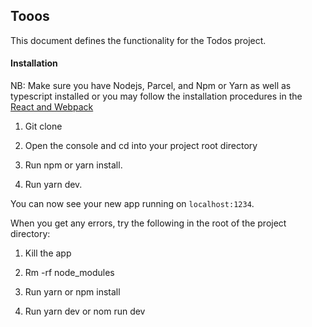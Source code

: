## Tooos

This document defines the functionality for the Todos project.

#### Installation

NB: Make sure you have Nodejs, Parcel, and Npm or Yarn as well as typescript installed or you may follow the installation procedures in the [React and Webpack](https://www.typescriptlang.org/docs/handbook/react-&-webpack.html)

1. Git clone

2. Open the console and cd into your project root directory

3. Run npm or yarn install.

4. Run yarn dev.

You can now see your new app running on `localhost:1234`.

When you get any errors, try the following in the root of the project directory:

1. Kill the app

2. Rm -rf node_modules

3. Run yarn or npm install

4. Run yarn dev or nom run dev
